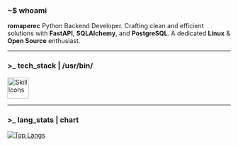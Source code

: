 ### ~$ whoami

**romaperec**
Python Backend Developer. Crafting clean and efficient solutions with **FastAPI**, **SQLAlchemy**, and **PostgreSQL**. A dedicated **Linux** & **Open Source** enthusiast.

---

### >_ tech_stack | /usr/bin/

<img src="https://skillicons.dev/icons?i=python,fastapi,vscode,postgres,docker,linux,arch,git" height="48" alt="Skill Icons" />

---

### >_ lang_stats | chart

[![Top Langs](https://github-readme-stats.vercel.app/api/top-langs/?username=romaperec&layout=compact&theme=graywhite)](https://github.com/anuraghazra/github-readme-stats)

